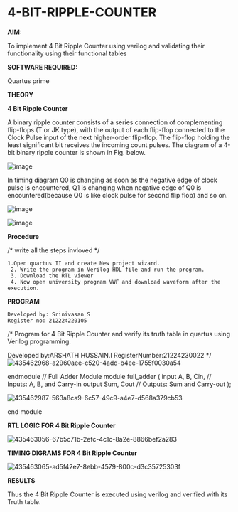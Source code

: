 # 4-BIT-RIPPLE-COUNTER

**AIM:**

To implement  4 Bit Ripple Counter using verilog and validating their functionality using their functional tables

**SOFTWARE REQUIRED:**

Quartus prime

**THEORY**

**4 Bit Ripple Counter**

A binary ripple counter consists of a series connection of complementing flip-flops (T or JK type), with the output of each flip-flop connected to the Clock Pulse input of the next higher-order flip-flop. The flip-flop holding the least significant bit receives the incoming count pulses. The diagram of a 4-bit binary ripple counter is shown in Fig. below.

![image](https://github.com/naavaneetha/4-BIT-RIPPLE-COUNTER/assets/154305477/cb4b74d4-31ab-4359-95d0-d22e67daba13)

In timing diagram Q0 is changing as soon as the negative edge of clock pulse is encountered, Q1 is changing when negative edge of Q0 is encountered(because Q0 is like clock pulse for second flip flop) and so on.

![image](https://github.com/naavaneetha/4-BIT-RIPPLE-COUNTER/assets/154305477/a573a7d6-014e-4e54-93e6-e2ac9530960b)

![image](https://github.com/naavaneetha/4-BIT-RIPPLE-COUNTER/assets/154305477/85e1958a-2fc1-49bb-9a9f-d58ccbf3663c)

**Procedure**

/* write all the steps invloved */
```
1.Open quartus II and create New project wizard.
 2. Write the program in Verilog HDL file and run the program.
 3. Download the RTL viewer
 4. Now open university program VWF and download waveform after the execution.
```

**PROGRAM**
```
Developed by: Srinivasan S
Register no: 212224220105
```

/* Program for 4 Bit Ripple Counter and verify its truth table in quartus using Verilog programming.

 Developed by:ARSHATH HUSSAIN.I RegisterNumber:21224230022
*/
![435462968-a2960aee-c520-4add-b4ee-1755f0030a54](https://github.com/user-attachments/assets/c9dfcdbb-7eaf-414f-ad55-d8285fa3eafa)

endmodule // Full Adder Module module full_adder ( input A, B, Cin, // Inputs: A, B, and Carry-in output Sum, Cout // Outputs: Sum and Carry-out );

![435462987-563a8ca9-6c57-49c9-a4e7-d568a379cb53](https://github.com/user-attachments/assets/c2872474-0115-4f04-b60d-561363e50b64)

end module


**RTL LOGIC FOR 4 Bit Ripple Counter**

![435463056-67b5c71b-2efc-4c1c-8a2e-8866bef2a283](https://github.com/user-attachments/assets/efe5e77b-c18a-465d-8e57-fbb19ea6d3ac)

**TIMING DIGRAMS FOR 4 Bit Ripple Counter**

![435463065-ad5f42e7-8ebb-4579-800c-d3c35725303f](https://github.com/user-attachments/assets/8b50b669-8d93-4eba-aaec-d48185001443)


**RESULTS**

Thus the 4 Bit Ripple Counter is executed using verilog and verified with its Truth table.
